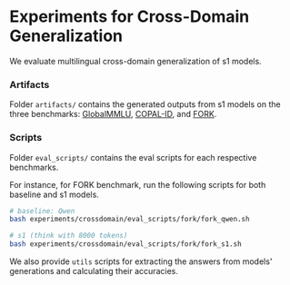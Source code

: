 # Experiments for Cross-Domain Generalization

We evaluate multilingual cross-domain generalization of s1 models.

### Artifacts
Folder `artifacts/` contains the generated outputs from s1 models on the three benchmarks: [GlobalMMLU](https://huggingface.co/datasets/CohereLabs/Global-MMLU), [COPAL-ID](https://arxiv.org/abs/2311.01012), and [FORK](https://aclanthology.org/2023.findings-acl.631/).

### Scripts
Folder `eval_scripts/` contains the eval scripts for each respective benchmarks. 

For instance, for FORK benchmark, run the following scripts for both baseline and s1 models.
```bash
# baseline: Qwen
bash experiments/crossdomain/eval_scripts/fork/fork_qwen.sh

# s1 (think with 8000 tokens)
bash experiments/crossdomain/eval_scripts/fork/fork_s1.sh
```

We also provide `utils` scripts for extracting the answers from models' generations and calculating their accuracies.